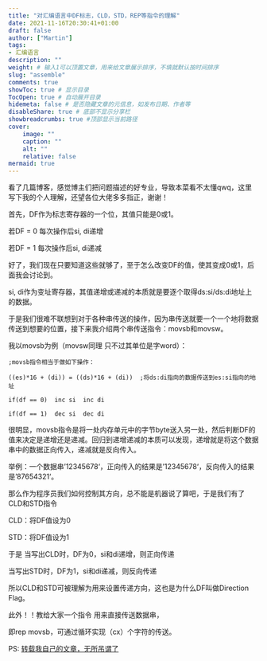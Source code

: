 ```yaml
---
title: "对汇编语言中DF标志，CLD，STD，REP等指令的理解"
date: 2021-11-16T20:30:41+01:00
draft: false
author: ["Martin"]
tags: 
- 汇编语言
description: ""
weight: # 输入1可以顶置文章，用来给文章展示排序，不填就默认按时间排序
slug: "assemble"
comments: true
showToc: true # 显示目录
TocOpen: true # 自动展开目录
hidemeta: false # 是否隐藏文章的元信息，如发布日期、作者等
disableShare: true # 底部不显示分享栏
showbreadcrumbs: true #顶部显示当前路径
cover:
    image: ""
    caption: ""
    alt: ""
    relative: false
mermaid: true
---
```

看了几篇博客，感觉博主们把问题描述的好专业，导致本菜看不太懂qwq，这里写下我的个人理解，还望各位大佬多多指正，谢谢！

首先，DF作为标志寄存器的一个位，其值只能是0或1。

若DF = 0  每次操作后si, di递增

若DF = 1  每次操作后si, di递减

好了，我们现在只要知道这些就够了，至于怎么改变DF的值，使其变成0或1，后面我会讨论到。

si, di作为变址寄存器，其值递增或递减的本质就是要逐个取得ds:si/ds:di地址上的数据。

于是我们很难不联想到对于各种串传送的操作，因为串传送就要一个一个地将数据传送到想要的位置，接下来我介绍两个串传送指令：movsb和movsw。

我以movsb为例（movsw同理 只不过其单位是字word）：

```
;movsb指令相当于做如下操作：
 
((es)*16 + (di)) = ((ds)*16 + (di))  ;将ds:di指向的数据传送到es:si指向的地址
 
if(df == 0)  inc si  inc di
 
if(df == 1)  dec si  dec di
```
很明显，movsb指令是将一处内存单元中的字节byte送入另一处，然后判断DF的值来决定是递增还是递减。回归到递增递减的本质可以发现，递增就是将这个数据串中的数据正向传入，递减就是反向传入。

举例：一个数据串’12345678‘，正向传入的结果是’12345678‘，反向传入的结果是’87654321‘。

那么作为程序员我们如何控制其方向，总不能是机器说了算吧，于是我们有了CLD和STD指令

CLD：将DF值设为0  

STD：将DF值设为1 

于是 当写出CLD时，DF为0，si和di递增，则正向传递

当写出STD时，DF为1，si和di递减，则反向传递

所以CLD和STD可被理解为用来设置传递方向，这也是为什么DF叫做Direction Flag。

此外！！教给大家一个指令 用来直接传送数据串，

即rep movsb，可通过循环实现（cx）个字符的传送。

PS: [转载我自己的文章，无所吊谓了](https://blog.csdn.net/m0_60941819/article/details/121363410?spm=1001.2014.3001.5501)
